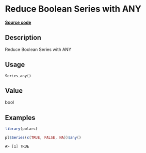 

# Reduce Boolean Series with ANY

[**Source code**](https://github.com/pola-rs/r-polars/tree/main/R/series__series.R#L633)

## Description

Reduce Boolean Series with ANY

## Usage

<pre><code class='language-R'>Series_any()
</code></pre>

## Value

bool

## Examples

``` r
library(polars)

pl$Series(c(TRUE, FALSE, NA))$any()
```

    #> [1] TRUE
